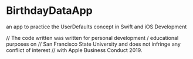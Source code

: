 # BirthdayDataApp
an app to practice the UserDefaults concept in Swift and iOS Development 

// The code written was written for personal development / educational purposes on
//  San Francisco State University and does not infringe any conflict of interest
//  with Apple Business Conduct 2019.
